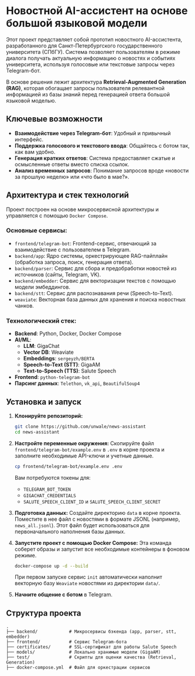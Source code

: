 # Новостной AI-ассистент на основе большой языковой модели

Этот проект представляет собой прототип новостного AI-ассистента, разработанного для Санкт-Петербургского государственного университета (СПбГУ). Система позволяет пользователям в режиме диалога получать актуальную информацию о новостях и событиях университета, используя голосовые или текстовые запросы через Telegram-бот.

В основе решения лежит архитектура **Retrieval-Augmented Generation (RAG)**, которая обогащает запросы пользователя релевантной информацией из базы знаний перед генерацией ответа большой языковой моделью.

## Ключевые возможности

- **Взаимодействие через Telegram-бот**: Удобный и привычный интерфейс.
- **Поддержка голосового и текстового ввода**: Общайтесь с ботом так, как вам удобно.
- **Генерация кратких ответов**: Система предоставляет сжатые и осмысленные ответы вместо списка ссылок.
- **Анализ временных запросов**: Понимание запросов вроде «новости за прошлую неделю» или «что было в мае?».

## Архитектура и стек технологий

Проект построен на основе микросервисной архитектуры и управляется с помощью `Docker Compose`.

### Основные сервисы:
- `frontend/telegram-bot`: Frontend-сервис, отвечающий за взаимодействие с пользователем в Telegram.
- `backend/app`: Ядро системы, оркестрирующее RAG-пайплайн (обработка запроса, поиск, генерация ответа).
- `backend/parser`: Сервис для сбора и предобработки новостей из источников (сайты, Telegram, VK).
- `backend/embedder`: Сервис для векторизации текстов с помощью модели эмбеддингов.
- `backend/stt`: Сервис для распознавания речи (Speech-to-Text).
- `weaviate`: Векторная база данных для хранения и поиска новостных чанков.

### Технологический стек:
- **Backend**: Python, Docker, Docker Compose
- **AI/ML**:
  - **LLM**: GigaChat
  - **Vector DB**: Weaviate
  - **Embeddings**: `sergeyzh/BERTA`
  - **Speech-to-Text (STT)**: GigaAM
  - **Text-to-Speech (TTS)**: Salute Speech
- **Frontend**: `python-telegram-bot`
- **Парсинг данных**: `Telethon`, `vk_api`, `BeautifulSoup4`

## Установка и запуск

1. **Клонируйте репозиторий:**
   ```bash
   git clone https://github.com/unwale/news-assistant
   cd news-assistant
   ```

2. **Настройте переменные окружения:**
   Скопируйте файл `frontend/telegram-bot/example.env` в `.env` в корне проекта и заполните необходимые API-ключи и учетные данные.
   ```bash
   cp frontend/telegram-bot/example.env .env
   ```
   Вам потребуются токены для:
   - `TELEGRAM_BOT_TOKEN`
   - `GIGACHAT_CREDENTIALS`
   - `SALUTE_SPEECH_CLIENT_ID` и `SALUTE_SPEECH_CLIENT_SECRET`

3. **Подготовка данных:**
   Создайте директорию `data` в корне проекта. Поместите в нее файл с новостями в формате JSONL (например, `news_all.jsonl`). Этот файл будет использоваться для первоначального наполнения базы данных.

4. **Запустите проект с помощью Docker Compose:**
   Эта команда соберет образы и запустит все необходимые контейнеры в фоновом режиме.
   ```bash
   docker-compose up -d --build
   ```
   При первом запуске сервис `init` автоматически наполнит векторную базу `Weaviate` новостями из директории `data/`.

5. **Начните общение с ботом** в Telegram.

## Структура проекта

```
.
├── backend/            # Микросервисы бэкенда (app, parser, stt, embedder)
├── frontend/           # Сервис Telegram-бота
├── certificates/       # SSL-сертификат для работы Salute Speech
├── models/             # Локально хранимые модели (GigaAM)
├── test/               # Скрипты для оценки качества (Retrieval, Generation)
├── docker-compose.yml  # Файл для оркестрации сервисов
```